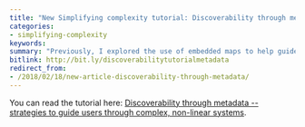 ```yaml
---
title: "New Simplifying complexity tutorial: Discoverability through metadata"
categories:
- simplifying-complexity
keywords:
summary: "Previously, I explored the use of embedded maps to help guide users through larger processes. But all the maps I showed were linear maps. What about maps for non-linear, complex systems? In the Simplifying Complexity section of my site, I added a new tutorial for navigating through more non-linear, complex spaces. The strategy involves tagging content with metadata so that it can be surfaced to the users in the right context."
bitlink: http://bit.ly/discoverabilitytutorialmetadata
redirect_from:
- /2018/02/18/new-article-discoverability-through-metadata/
---
```


 You can read the tutorial here: [Discoverability through metadata -- strategies to guide users through complex, non-linear systems](http://idratherbewriting.com/simplifying-complexity/discoverability-through-metadata.html).
